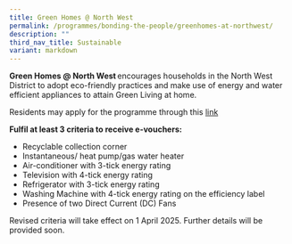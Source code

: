```yaml
---
title: Green Homes @ North West
permalink: /programmes/bonding-the-people/greenhomes-at-northwest/
description: ""
third_nav_title: Sustainable
variant: markdown
---
```

**Green Homes @ North West** encourages households in the North West District to adopt eco-friendly practices and make use of energy and water efficient appliances to attain Green Living at home. 

Residents may apply for the programme through this [link](https://go.gov.sg/greenhomesnw) 

**Fulfil at least 3 criteria to receive e-vouchers:**


* Recyclable collection corner
* Instantaneous/ heat pump/gas water heater
* Air-conditioner with 3-tick energy rating
* Television with 4-tick energy rating
* Refrigerator with 3-tick energy rating
* Washing Machine with 4-tick energy rating on the efficiency label
* Presence of two Direct Current (DC) Fans

        
Revised criteria will take effect on 1 April 2025. Further details will be provided soon.